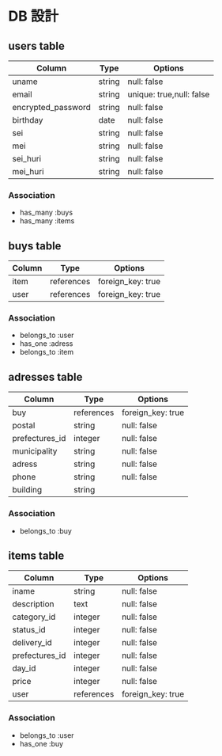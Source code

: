 # DB 設計

## users table

| Column             | Type                | Options                 |
|--------------------|---------------------|-------------------------|
| uname              | string              | null: false             |
| email              | string              | unique: true,null: false|
| encrypted_password | string              | null: false             |
| birthday           | date                | null: false             |
| sei                | string              | null: false             |
| mei                | string              | null: false             |
| sei_huri           | string              | null: false             |
| mei_huri           | string              | null: false             |


### Association

* has_many :buys
* has_many :items

## buys table

| Column                           | Type       | Options           |
|----------------------------------|------------|-------------------|
| item                             | references | foreign_key: true |
| user                             | references | foreign_key: true |

### Association

- belongs_to :user
- has_one :adress
- belongs_to :item

## adresses table

| Column      | Type       | Options           |
|-------------|------------|-------------------|
| buy         | references | foreign_key: true |
| postal      | string     | null: false       |
| prefectures_id | integer | null: false       |
| municipality| string     | null: false       |
| adress      | string     | null: false       |
| phone       | string     | null: false       |
| building    | string     |                   |

### Association

- belongs_to :buy

## items table

| Column      | Type       | Options           |
|-------------|------------|-------------------|
| iname       | string     | null: false       |
| description | text       | null: false       |
| category_id | integer    | null: false       |
| status_id   | integer    | null: false       |
| delivery_id | integer    | null: false       |
| prefectures_id | integer    | null: false       |
| day_id      | integer    | null: false       |
| price       | integer    | null: false       |
| user        | references | foreign_key: true |

### Association

- belongs_to :user
- has_one :buy